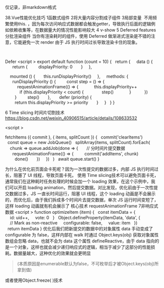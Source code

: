 仅记录，非markdown格式

38.Vue性能优化技巧
1函数式组件
2将大量内容分割成子组件
3局部变量 
不用频繁使用this. ，因为每次访问响应式数据都会触发getter，导致执行后面的逻辑例如依赖收集等，在数据量大的情况性能影响较大
4 v-show
5 Deferred features 
分批渲染组件
当你有渲染耗时的组件，使用 Deferred 做渐进式渲染是不错的注意，它能避免一次 render 由于 JS 执行时间过长导致渲染卡住的现象。

<template>
  <div class="deferred-on">
    <VueIcon icon="fitness_center" class="gigantic"/>
    <h2>I'm an heavy page</h2>
    <template v-if="defer(2)">
      <Heavy v-for="n in 8" :key="n"/>
    </template>
    <Heavy v-if="defer(3)" class="super-heavy" :n="9999999"/>
  </div>
</template>
<script>
import Defer from '@/mixins/Defer'
export default {
  mixins: [
    Defer(),
  ],
}
</script>

Defer
<script >
export default function (count = 10) {
  return {
    data () {
      return {
        displayPriority: 0
      }
    },

    mounted () {
      this.runDisplayPriority()
    },
    methods: {
      runDisplayPriority () {
        const step = () => {
          requestAnimationFrame(() => {
            this.displayPriority++
            if (this.displayPriority < count) {
              step()
            }
          })
        }
        step()
      },
      defer (priority) {
        return this.displayPriority >= priority
      }
    }
  }
}
</script>

6 Time slicing 时间片切割技术
https://blog.csdn.net/weixin_40906515/article/details/108633532

<script >

fetchItems ({ commit }, { items, splitCount }) {
  commit('clearItems')
  const queue = new JobQueue()
  splitArray(items, splitCount).forEach(
    chunk => queue.addJob(done => {
      // 分时间片提交数据
      requestAnimationFrame(() => {
        commit('addItems', chunk)
        done()
      })
    })
  )
  await queue.start()
}
</script>

为什么在优化前页面会卡死呢？因为一次性提交的数据过多，内部 JS 执行时间过长，阻塞了 UI 线程，导致页面卡死。
使用 Time slicing技术可以避免页面卡死，通常我们在这种耗时任务处理的时候会加一个 loading 效果，在这个示例中，我们可以开启 loading animation，然后提交数据。对比发现，优化前由于一次性提交数据过多，JS 一直长时间运行，阻塞 UI 线程，这个 loading 动画是不会展示的，而优化后，由于我们拆成多个时间片去提交数据，单次 JS 运行时间变短了，这样 loading 动画就有机会展示了
核心技术 requestAnimationFrame
7非响应式数据 
<script >
function optimizeItem (item) {
  const itemData = {
    id: uid++,
    vote: 0
  }
  Object.defineProperty(itemData, 'data', {
    // Mark as non-reactive
    configurable: false,
    value: item
  })
  return itemData
}
</script>
优化后我们把新提交的数据中的对象属性 data 手动变成了 configurable 为 false，这样内部在 walk 时通过 Object.keys(obj) 获取对象属性数组会忽略 data，也就不会为 data 这个属性 defineReactive，由于 data 指向的是一个对象，这样也就会减少递归响应式的逻辑，相当于减少了这部分的性能损耗。数据量越大，这种优化的效果就会更明显
> (本质原因是enumerable默认为false，不可枚举后才被Object.keys(obj)所拿到值)

或者使用Object.freeze( )技术